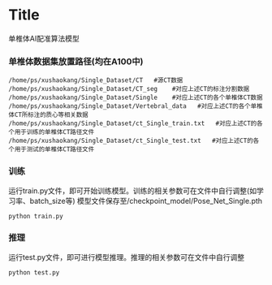 <!--
 * @Author: error: error: git config user.name & please set dead value or install git && error: git config user.email & please set dead value or install git & please set dead value or install git
 * @Date: 2023-12-05 15:46:49
 * @LastEditors: error: error: git config user.name & please set dead value or install git && error: git config user.email & please set dead value or install git & please set dead value or install git
 * @LastEditTime: 2023-12-14 11:42:17
 * @FilePath: /xushaokang/Single_AI_Registration/readme.md
 * @Description: 这是默认设置,请设置`customMade`, 打开koroFileHeader查看配置 进行设置: https://github.com/OBKoro1/koro1FileHeader/wiki/%E9%85%8D%E7%BD%AE
-->
# Title
单椎体AI配准算法模型

### 单椎体数据集放置路径(均在A100中)

~~~
/home/ps/xushaokang/Single_Dataset/CT   #源CT数据
/home/ps/xushaokang/Single_Dataset/CT_seg    #对应上述CT的标注分割数据
/home/ps/xushaokang/Single_Dataset/Single    #对应上述CT的各个单椎体CT数据
/home/ps/xushaokang/Single_Dataset/Vertebral_data   #对应上述CT的各个单椎体CT所标注的质心等相关数据
/home/ps/xushaokang/Single_Dataset/ct_Single_train.txt   #对应上述CT的各个用于训练的单椎体CT路径文件
/home/ps/xushaokang/Single_Dataset/ct_Single_test.txt   #对应上述CT的各个用于测试的单椎体CT路径文件
~~~


### 训练
运行train.py文件，即可开始训练模型。训练的相关参数可在文件中自行调整(如学习率、batch_size等)
模型文件保存至/checkpoint_model/Pose_Net_Single.pth
~~~
python train.py
~~~

### 推理
运行test.py文件，即可进行模型推理。推理的相关参数可在文件中自行调整
~~~
python test.py
~~~
